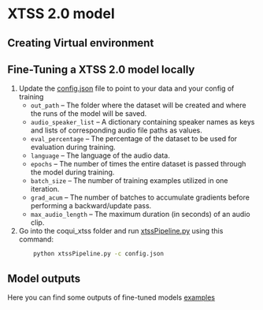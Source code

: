 # XTSS 2.0 model

## Creating Virtual environment

## Fine-Tuning a XTSS 2.0 model locally

1. Update the [config.json](config.json) file to point to your data and your config of training 
    - `out_path` – The folder where the dataset will be created and where the runs of the model will be saved.
    - `audio_speaker_list` – A dictionary containing speaker names as keys and lists of corresponding audio file paths as values.
    - `eval_percentage` – The percentage of the dataset to be used for evaluation during training.
    - `language` – The language of the audio data.
    - `epochs` – The number of times the entire dataset is passed through the model during training.
    - `batch_size` – The number of training examples utilized in one iteration.
    - `grad_acum` – The number of batches to accumulate gradients before performing a backward/update pass.
    - `max_audio_length` – The maximum duration (in seconds) of an audio clip.
2. Go into the coqui_xtss folder and run [xtssPipeline.py](xtssPipeline.py) using this command:
    ```bash
        python xtssPipeline.py -c config.json
    ```

## Model outputs

Here you can find some outputs of fine-tuned models [examples](examples/)